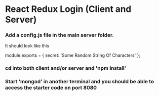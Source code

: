 # React Redux Login (Client and Server)

### Add a config.js file in the main server folder.

It should look like this

module.exports = {
  secret: 'Some Random String Of Characters'
};

### cd into both client and/or server and 'npm install'

### Start 'mongod' in another terminal and you should be able to access the starter code on port 8080
